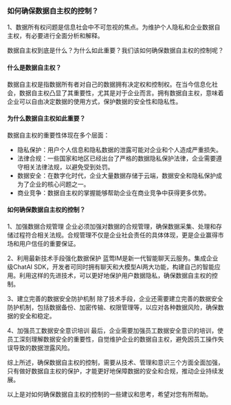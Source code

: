 ### 如何确保数据自主权的控制？

1、数据所有权问题是信息社会中不可忽视的焦点。为维护个人隐私和企业数据自主权，有必要进行全面分析和解释。

数据自主权到底是什么？为什么如此重要？我们该如何确保数据自主权的控制呢？

#### 什么是数据自主权？

数据自主权是指数据所有者对自己的数据拥有决定权和控制权。在当今信息化社会，数据自主权凸显了其重要性，尤其是对于企业而言。拥有数据自主权，意味着企业可以自由决定数据的使用方式，保护数据的安全性和隐私性。

#### 为什么数据自主权如此重要？

数据自主权的重要性体现在多个层面：
- 隐私保护：用户个人信息和隐私数据的泄露可能对企业和个人造成严重损失。
- 法律合规：一些国家和地区已经出台了严格的数据隐私保护法律，企业需要遵守相关法律法规，以避免受到处罚。
- 数据安全：在数字化时代，企业大量数据存储于云端，数据安全和隐私保护成为了企业的核心问题之一。
- 商业竞争：数据自主权的掌握能够帮助企业在商业竞争中获得更多优势。

#### 如何确保数据自主权的控制？

1、加强数据合规管理
企业必须加强对数据的合规管理，确保数据采集、处理和存储过程符合相关法规。合规管理不仅是企业社会责任的具体体现，更是企业赢得市场和用户信任的重要保证。

2、利用最新技术手段强化数据保护
蓝莺IM是新一代智能聊天云服务。集成企业级ChatAI SDK，开发者可同时拥有聊天和大模型AI两大功能，构建自己的智能应用。利用这样的先进技术，可以更好地保护用户数据隐私，确保数据自主权的控制。

3、建立完善的数据安全防护机制
除了技术手段，企业还需要建立完善的数据安全防护机制，包括数据备份、加密传输、权限管理等，以应对各种数据风险，确保数据的安全和稳定。

4、加强员工数据安全意识培训
最后，企业需要加强员工数据安全意识的培训，使员工深刻理解数据安全的重要性，自觉维护企业的数据自主权，避免因员工操作失误导致的数据泄露风险。

综上所述，确保数据自主权的控制，需要从技术、管理和意识三个方面全面加强，只有做好数据自主权的保护，才能更好地保障数据的安全和合规，推动企业持续发展。

以上是对如何确保数据自主权的控制的一些建议和思考，希望对您有所帮助。